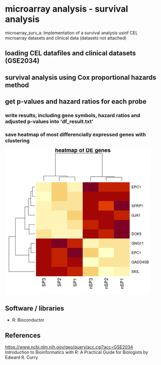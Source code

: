 # microarray analysis - survival analysis

microarray_surv_a: Implementation of a survival analysis usinf CEL microarray datasets and clinical data
(datasets not attached)

## loading CEL datafiles and clinical datasets (GSE2034)

## survival analysis using Cox proportional hazards method
## get p-values and hazard ratios for each probe

### write results, including gene symbols, hazard ratios and adjusted p-values into 'df_result.txt'

### save heatmap of most differencially expressed genes with clustering

![results](https://github.com/peterszabo77/microarray_data_analysis_1/blob/main/output/heatmap_diffexp.png)

## Software / libraries

- R: Bioconductor

## References

https://www.ncbi.nlm.nih.gov/geo/query/acc.cgi?acc=GSE2034
Introduction to Bioinformatics with R: A Practical Guide for Biologists by Edward R. Curry



